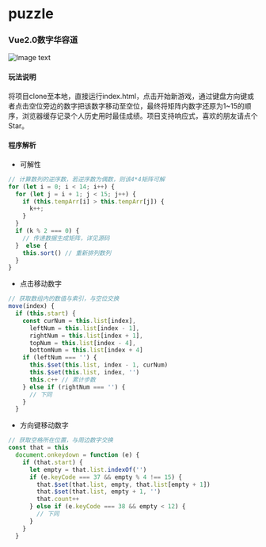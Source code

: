 # puzzle
### Vue2.0数字华容道
![Image text](https://github.com/wzbus/puzzle/blob/master/img/demo_pc.jpg)
#### 玩法说明
将项目clone至本地，直接运行index.html，点击开始新游戏，通过键盘方向键或者点击空位旁边的数字把该数字移动至空位，最终将矩阵内数字还原为1~15的顺序，浏览器缓存记录个人历史用时最佳成绩。项目支持响应式，喜欢的朋友请点个Star。
#### 程序解析
* 可解性
```js
// 计算数列的逆序数，若逆序数为偶数，则该4*4矩阵可解
for (let i = 0; i < 14; i++) {
  for (let j = i + 1; j < 15; j++) {
    if (this.tempArr[i] > this.tempArr[j]) {
      k++;
    }
  }
  if (k % 2 === 0) {
    // 传递数据生成矩阵，详见源码
  }  else {
    this.sort() // 重新排列数列
  }
}
```
* 点击移动数字
```js
// 获取数组内的数值与索引，与空位交换
move(index) {
  if (this.start) {
    const curNum = this.list[index],
      leftNum = this.list[index - 1],
      rightNum = this.list[index + 1],
      topNum = this.list[index - 4],
      bottomNum = this.list[index + 4]
    if (leftNum === '') {
      this.$set(this.list, index - 1, curNum)
      this.$set(this.list, index, '')
      this.c++ // 累计步数
    } else if (rightNum === '') {
      // 下同
    }
  }
```
* 方向键移动数字
```js
// 获取空格所在位置，与周边数字交换
const that = this
  document.onkeydown = function (e) {
    if (that.start) {
      let empty = that.list.indexOf('')
      if (e.keyCode === 37 && empty % 4 !== 15) {
        that.$set(that.list, empty, that.list[empty + 1])
        that.$set(that.list, empty + 1, '')
        that.count++
      } else if (e.keyCode === 38 && empty < 12) {
        // 下同
      }
    }
  }
